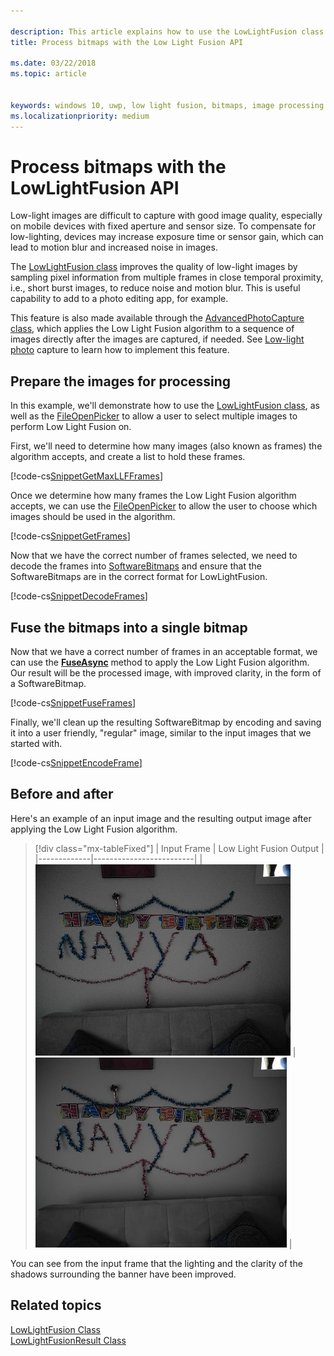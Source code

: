 ```yaml
---

description: This article explains how to use the LowLightFusion class to process bitmaps.
title: Process bitmaps with the Low Light Fusion API

ms.date: 03/22/2018
ms.topic: article


keywords: windows 10, uwp, low light fusion, bitmaps, image processing
ms.localizationpriority: medium
---
```


# Process bitmaps with the LowLightFusion API

Low-light images are difficult to capture with good image quality, especially on mobile devices with fixed aperture and sensor size. To compensate for low-lighting, devices may increase exposure time or sensor gain, which can lead to motion blur and increased noise in images. 

The [LowLightFusion class](https://docs.microsoft.com/uwp/api/windows.media.core.lowlightfusion) improves the quality of low-light images by sampling pixel information from multiple frames in close temporal proximity, i.e., short burst images, to reduce noise and motion blur. This is useful capability to add to a photo editing app, for example.

This feature is also made available through the [AdvancedPhotoCapture class](https://docs.microsoft.com/uwp/api/Windows.Media.Capture.AdvancedPhotoCapture), which applies the Low Light Fusion algorithm to a sequence of images directly after the images are captured, if needed. See [Low-light photo](https://docs.microsoft.com/windows/uwp/audio-video-camera/high-dynamic-range-hdr-photo-capture#low-light-photo-capture) capture to learn how to implement this feature.

## Prepare the images for processing

In this example, we'll demonstrate how to use the [LowLightFusion class](https://docs.microsoft.com/uwp/api/windows.media.core.lowlightfusion), as well as the [FileOpenPicker](https://docs.microsoft.com/uwp/api/Windows.Storage.Pickers.FileOpenPicker) to allow a user to select multiple images to perform Low Light Fusion on.

First, we'll need to determine how many images (also known as frames) the algorithm accepts, and create a list to hold these frames.

[!code-cs[SnippetGetMaxLLFFrames](./code/LowLightFusionSample/cs/MainPage.xaml.cs#SnippetGetMaxLLFFrames)]

Once we determine how many frames the Low Light Fusion algorithm accepts, we can use the [FileOpenPicker](https://docs.microsoft.com/uwp/api/Windows.Storage.Pickers.FileOpenPicker) to allow the user to choose which images should be used in the algorithm.

[!code-cs[SnippetGetFrames](./code/LowLightFusionSample/cs/MainPage.xaml.cs#SnippetGetFrames)]

Now that we have the correct number of frames selected, we need to decode the frames into [SoftwareBitmaps](https://docs.microsoft.com/uwp/api/Windows.Graphics.Imaging.SoftwareBitmap) and ensure that the SoftwareBitmaps are in the correct format for LowLightFusion.

[!code-cs[SnippetDecodeFrames](./code/LowLightFusionSample/cs/MainPage.xaml.cs#SnippetDecodeFrames)]


## Fuse the bitmaps into a single bitmap

Now that we have a correct number of frames in an acceptable format, we can use the **[FuseAsync](https://docs.microsoft.com/uwp/api/windows.media.core.lowlightfusion.fuseasync)** method to apply the Low Light Fusion algorithm. Our result will be the processed image, with improved clarity, in the form of a SoftwareBitmap. 

[!code-cs[SnippetFuseFrames](./code/LowLightFusionSample/cs/MainPage.xaml.cs#SnippetFuseFrames)]

Finally, we'll clean up the resulting SoftwareBitmap by encoding and saving it into a user friendly, "regular" image, similar to the input images that we started with.

[!code-cs[SnippetEncodeFrame](./code/LowLightFusionSample/cs/MainPage.xaml.cs#SnippetEncodeFrame)]


## Before and after

Here's an example of an input image and the resulting output image after applying the Low Light Fusion algorithm.

> [!div class="mx-tableFixed"] 
| Input Frame | Low Light Fusion Output | 
|-------------|-------------------------|
| ![Input frame to the Low Light Fusion algorithm](./images/LLF-Input.png) | ![Result frame of the Low Light Fusion algorithm](./images/LLF-Output.png) |

You can see from the input frame that the lighting and the clarity of the shadows surrounding the banner have been improved.

## Related topics 
[LowLightFusion Class](https://docs.microsoft.com/uwp/api/windows.media.core.lowlightfusion)  
[LowLightFusionResult Class](https://docs.microsoft.com/uwp/api/windows.media.core.lowlightfusionresult)